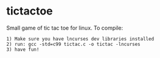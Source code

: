tictactoe
=========

Small game of tic tac toe for linux. To compile:

	1) Make sure you have lncurses dev libraries installed
	2) run: gcc -std=c99 tictac.c -o tictac -lncurses
	3) have fun!
